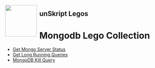 [<img align="left" src="https://unskript.com/assets/favicon.png" width="100" height="100" style="padding-right: 5px">](https://unskript.com/assets/favicon.png) 
    <h2>unSkript Legos </h2>


# Mongodb  Lego Collection
* [Get Mongo Server Status](./mongodb_get_server_status/README.md)
* [Get Long Running Queries](./mongodb_list_long_running_queries/README.md)
* [MongoDB Kill Query](./mongodb_kill_queries/README.md)
